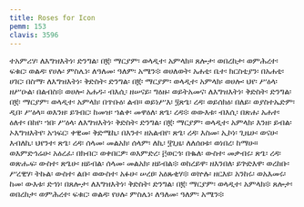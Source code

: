 ```yaml
---
title: Roses for Icon
pemm: 153
clavis: 3596
---
```

ተአምሪሃ፡ ለእግዝእትነ፡ ድንግል፡ በ፪፡ ማርያም፡ ወላዲተ፡ አምላክ። ጸሎታ፡ ወበረከታ፡ ወምሕረተ፡ ፍቁር፡ ወልዳ፡ የሀሉ፡ ምስሌነ፡ ለዓለመ፡ ዓለም፡ አሜን፨
ወሀለወት፡ አሐቲ፡ ቤተ፡ ክርስቲያን፡ በአሐቲ፡ ሀገር፡ በስማ፡ ለእግዝእትነ፡ ቅድስት፡ ድንግል፡ በ፪፡ ማርያም፡ ወላዲተ፡ አምላክ፡ ወሀሎ፡ ህየ፡ ሥዕላ፡ ዘሥዑል፡ በልብስ፨
ወሀሎ፡ አሐዱ፡ ብእሲ፡ ዘሠናይ፡ ግዕዙ፡ ወይትአመና፡ ለእግዝእትነ፡ ቅድስት፡ ድንግል፡ በ፪፡ ማርያም፡ ወላዲተ፡ አምላክ፡ በጥቡዕ፡ ልብ። ወይነሥእ፡ ፶ጽጌ፡ ረዳ፡ ወይሰክዕ፡ በለይ፡ ወያስተኤድም፡ ዲበ፡ ሥዕላ። ወእንዘ፡ ይገብር፡ ከመዝ፡ ኀልቀ፡ መዋዕለ፡ ጽጌ፡ ረዳ፨
ወውእቱ፡ ብእሲ፡ በጽሐ፡ አሐተ፡ ዕለተ፡ በከየ፡ ኀበ፡ ሥዕላ፡ ለእግዝእትነ፡ ቅድስት፡ ድንግል፡ በ፪፡ ማርያም፡ ወላዲተ፡ አምላክ፡ እንዘ፡ ይብል፡ ኦእግዝእትየ፡ አኀፍር፡ ቀዊመ፡ ቅድሜኪ፡ በእንተ፡ ዘአልብየ፡ ጽጌ፡ ረዳ፡ እስመ፡ ኢኮነ፡ ጊዜሁ፡ ወናሁ፡ እብለኪ፡ ህየንተ፡ ጽጌ፡ ረዳ፡ ሰላመ፡ መልአክ፡ ሰላም፡ ለኪ፡ ፶ጊዜ፡ ለለሰዐቱ፡ ወነበረ፡ ከማሁ። ወእምድኅሬሁ፡ አዕረፈ፡ በክብር፡ ወቀበርዎ፡ ወእምድረ፡ ፫ወርኅ፡ በቈለ፡ ውስተ፡ መቃብሩ፡ ጽጌ፡ ረዳ፡ ወጽሑፍ፡ ውስተ፡ ጽጌሁ፡ ዘይብል፡ ሰላመ፡ መልአክ፡ ዘይብል፨
ወከረይዋ፡ ዘእንበለ፡ ይጕድእዋ፡ ወረከቡ፡ ሥረዊሃ፡ ትኩል፡ ውስተ፡ ልቡ፡ ወውስተ፡ አፉሁ፡ ሠረፀ፡ አዕጹቂሃ፨
ወኵሉ፡ ዘርእዩ፡ አንከሩ፡ ወአእመሩ፡ ከመ፡ ውእቱ፡ ድኅነ፡ በጸሎታ፡ ለእግዝእትነ፡ ቅድስት፡ ድንግል፡ በ፪፡ ማርያም፡ ወላዲተ፡ አምላክ፨
ጸሎታ፡ ወበረከታ፡ ወምሕረተ፡ ፍቁር፡ ወልዳ፡ የሀሉ፡ ምስሌነ፡ ለዓለመ፡ ዓለም፡ አሜን፨